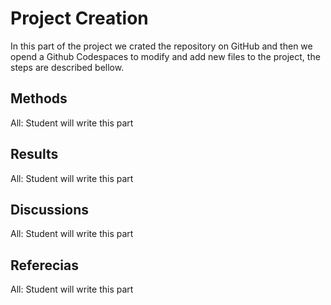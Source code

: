 # Project Creation
In this part of the project we crated the repository on GitHub and then we opend a Github
Codespaces to modify and add new files to the project, the steps are described bellow. 

## Methods
 All:  Student will write this part

## Results
 All:  Student will write this part

## Discussions
 All:  Student will write this part

## Referecias
 All:  Student will write this part